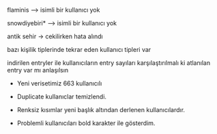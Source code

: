 flaminis --> isimli bir kullanıcı yok

snowdiyebiri* --> isimli bir kullanıcı yok

antik sehir -> cekilirken hata alındı

bazı kişilik tiplerinde tekrar eden kullanıcı tipleri var

indirilen entryler ile kullanıcıların entry sayıları karşılaştırılmalı ki atlanılan entry var mı anlaşılsın

- Yeni verisetimiz 663 kullanıcılı

- Duplicate kullanıclar temizlendi.

- Renksiz kısımlar yeni başlık altından derlenen kullanıcılardır.

- Problemli kullanıcıları bold karakter ile gösterdim.
